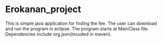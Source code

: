 # Erokanan_project
This is simple java application for fnding the fee. 
The user can download and run the program in eclipse. 
The program starts at MainClass file. Dependencies include org.json(incuded in maven).
